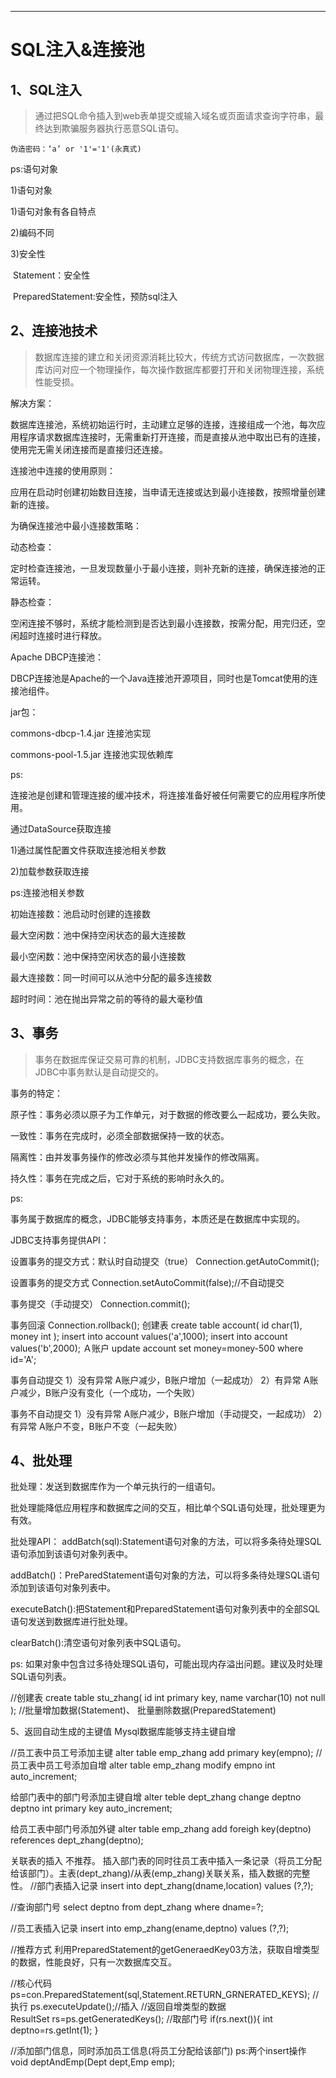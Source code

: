 ---
# SQL注入&连接池

## 1、SQL注入

> 通过把SQL命令插入到web表单提交或输入域名或页面请求查询字符串，最终达到欺骗服务器执行恶意SQL语句。

```
伪造密码：‘a’ or '1'='1'(永真式)
```

ps:语句对象

1)语句对象

1)语句对象有各自特点

2)编码不同

3)安全性

​	Statement：安全性

​	PreparedStatement:安全性，预防sql注入

## 2、连接池技术

>数据库连接的建立和关闭资源消耗比较大，传统方式访问数据库，一次数据库访问对应一个物理操作，每次操作数据库都要打开和关闭物理连接，系统性能受损。

解决方案：

数据库连接池，系统初始运行时，主动建立足够的连接，连接组成一个池，每次应用程序请求数据库连接时，无需重新打开连接，而是直接从池中取出已有的连接，使用完无需关闭连接而是直接归还连接。

连接池中连接的使用原则：

应用在启动时创建初始数目连接，当申请无连接或达到最小连接数，按照增量创建新的连接。

为确保连接池中最小连接数策略：

动态检查：

定时检查连接池，一旦发现数量小于最小连接，则补充新的连接，确保连接池的正常运转。

静态检查：

空闲连接不够时，系统才能检测到是否达到最小连接数，按需分配，用完归还，空闲超时连接时进行释放。

Apache DBCP连接池：

DBCP连接池是Apache的一个Java连接池开源项目，同时也是Tomcat使用的连接池组件。

jar包：

commons-dbcp-1.4.jar 连接池实现

commons-pool-1.5.jar 连接池实现依赖库

ps:

连接池是创建和管理连接的缓冲技术，将连接准备好被任何需要它的应用程序所使用。

通过DataSource获取连接

1)通过属性配置文件获取连接池相关参数

2)加载参数获取连接

ps:连接池相关参数

初始连接数：池启动时创建的连接数

最大空闲数：池中保持空闲状态的最大连接数

最小空闲数：池中保持空闲状态的最小连接数

最大连接数：同一时间可以从池中分配的最多连接数

超时时间：池在抛出异常之前的等待的最大毫秒值

## 3、事务

> 事务在数据库保证交易可靠的机制，JDBC支持数据库事务的概念，在JDBC中事务默认是自动提交的。

事务的特定：

原子性：事务必须以原子为工作单元，对于数据的修改要么一起成功，要么失败。

一致性：事务在完成时，必须全部数据保持一致的状态。

隔离性：由并发事务操作的修改必须与其他并发操作的修改隔离。

持久性：事务在完成之后，它对于系统的影响时永久的。

ps:

事务属于数据库的概念，JDBC能够支持事务，本质还是在数据库中实现的。

JDBC支持事务提供API：

设置事务的提交方式：默认时自动提交（true）
Connection.getAutoCommit();

设置事务的提交方式
Connection.setAutoCommit(false);//不自动提交

事务提交（手动提交）
Connection.commit();

事务回滚
Connection.rollback();
创建表
create table account(
  id char(1),
  money int
  );
insert into account values('a',1000);
insert into account values('b',2000);
Ａ账户
update account set money=money-500 where id='A';

事务自动提交 
1）没有异常
A账户减少，B账户增加（一起成功）
2）有异常
A账户减少，B账户没有变化（一个成功，一个失败）

事务不自动提交
1）没有异常
A账户减少，B账户增加（手动提交，一起成功）
2）有异常
A账户不变，B账户不变（一起失败）

## 4、批处理
批处理：发送到数据库作为一个单元执行的一组语句。

批处理能降低应用程序和数据库之间的交互，相比单个SQL语句处理，批处理更为有效。

批处理API：
addBatch(sql):Statement语句对象的方法，可以将多条待处理SQL语句添加到该语句对象列表中。

addBatch()：PreParedStatement语句对象的方法，可以将多条待处理SQL语句添加到该语句对象列表中。

executeBatch():把Statement和PreparedStatement语句对象列表中的全部SQL语句发送到数据库进行批处理。

clearBatch():清空语句对象列表中SQL语句。

ps:
如果对象中包含过多待处理SQL语句，可能出现内存溢出问题。建议及时处理SQL语句列表。	

//创建表 
create table stu_zhang(
id int primary key,
name varchar(10) not null
);
//批量增加数据(Statement)、
批量删除数据(PreparedStatement)

5、返回自动生成的主键值
Mysql数据库能够支持主键自增

//员工表中员工号添加主键
alter table emp_zhang add primary key(empno);
//员工表中员工号添加自增
alter table emp_zhang modify empno int auto_increment;

给部门表中的部门号添加主键自增
alter teble dept_zhang change deptno deptno int primary key auto_increment;

给员工表中部门号添加外键
alter table emp_zhang
add foreigh key(deptno)
references dept_zhang(deptno);

关联表的插入
不推荐。
插入部门表的同时往员工表中插入一条记录（将员工分配给该部门）。主表(dept_zhang)/从表(emp_zhang)关联关系，插入数据的完整性。
//部门表插入记录
insert into dept_zhang(dname,location) values (?,?);

//查询部门号
select deptno from dept_zhang where dname=?;

//员工表插入记录
insert into emp_zhang(ename,deptno) values (?,?);

//推荐方式
利用PreparedStatement的getGeneraedKey03方法，获取自增类型的数据，性能良好，只有一次数据库交互。

//核心代码
ps=con.PreparedStatement(sql,Statement.RETURN_GRNERATED_KEYS);
//执行
ps.executeUpdate();//插入 
//返回自增类型的数据  
ResultSet rs=ps.getGeneratedKeys();
//取部门号
if(rs.next()){
	int deptno=rs.getInt(1);
}

//添加部门信息，同时添加员工信息(将员工分配给该部门)
ps:两个insert操作
void deptAndEmp(Dept dept,Emp emp);


